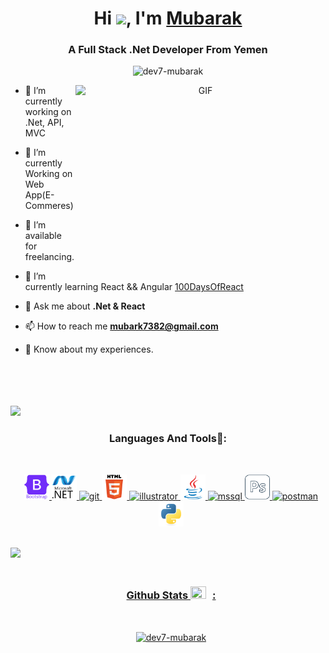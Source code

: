 <h1 align="center">Hi <img src="https://media.giphy.com/media/hvRJCLFzcasrR4ia7z/giphy.gif" width="30px">, I'm <a href="https://github.com/Dev7-Mubarak" target="blank">
Mubarak</a></h1>
<h3 align="center">A Full Stack .Net Developer From Yemen</h3>

<p align="center"> <img src="https://komarev.com/ghpvc/?username=dev7-mubarak&label=Profile%20views&color=0e75b6&style=flat" alt="dev7-mubarak" /> </p>

<a target="_blank" align="center">
  <img align="right" top="500" height="300" width="400" alt="GIF" src="https://media.giphy.com/media/SWoSkN6DxTszqIKEqv/giphy.gif">
</a>

- 🔭 I’m currently working on .Net, API, MVC</a>

- 🌱 I’m currently Working on Web App(E-Commeres)

- 🤝 I’m available for freelancing.

- 🌱 I’m currently learning React && Angular <a href="https://github.com/100rabhcsmc/100DaysOfSwift" target="blank">100DaysOfReact</a>

- 💬 Ask me about **.Net & React**

- 📫 How to reach me **mubark7382@gmail.com**

- 📄 Know about my experiences.
<br/><br/><br/><br/><br/>
<img src="https://user-images.githubusercontent.com/73097560/115834477-dbab4500-a447-11eb-908a-139a6edaec5c.gif">

<h3 align="center" >Languages And Tools🔭: </h3>
<br/>
<p align="center">
 <div align="center"  class="icons-social" style="margin-left: 10px;">
<p align="center"> <a href="https://getbootstrap.com" target="_blank" rel="noreferrer"> <img src="https://raw.githubusercontent.com/devicons/devicon/master/icons/bootstrap/bootstrap-plain-wordmark.svg" alt="bootstrap" width="40" height="40"/> </a> <a href="https://www.w3schools.com/cpp/" target="_blank" rel="noreferrer"><img src="https://raw.githubusercontent.com/devicons/devicon/master/icons/dot-net/dot-net-original-wordmark.svg" alt="dotnet" width="40" height="40"/> <img src="https://www.vectorlogo.zone/logos/git-scm/git-scm-icon.svg" alt="git" width="40" height="40"/> </a> <a href="https://www.w3.org/html/" target="_blank" rel="noreferrer"> <img src="https://raw.githubusercontent.com/devicons/devicon/master/icons/html5/html5-original-wordmark.svg" alt="html5" width="40" height="40"/> </a> <a href="https://www.adobe.com/in/products/illustrator.html" target="_blank" rel="noreferrer"> <img src="https://www.vectorlogo.zone/logos/adobe_illustrator/adobe_illustrator-icon.svg" alt="illustrator" width="40" height="40"/> </a> <a href="https://www.java.com" target="_blank" rel="noreferrer"> <img src="https://raw.githubusercontent.com/devicons/devicon/master/icons/java/java-original.svg" alt="java" width="40" height="40"/> </a> <a href="https://www.microsoft.com/en-us/sql-server" target="_blank" rel="noreferrer"> <img src="https://www.svgrepo.com/show/303229/microsoft-sql-server-logo.svg" alt="mssql" width="40" height="40"/> </a> <a href="https://www.photoshop.com/en" target="_blank" rel="noreferrer"> <img src="https://raw.githubusercontent.com/devicons/devicon/master/icons/photoshop/photoshop-line.svg" alt="photoshop" width="40" height="40"/> </a> <a href="https://www.postgresql.org" target="_blank" rel="noreferrer"></a> <a href="https://postman.com" target="_blank" rel="noreferrer"> <img src="https://www.vectorlogo.zone/logos/getpostman/getpostman-icon.svg" alt="postman" width="40" height="40"/> </a> <a href="https://www.python.org" target="_blank" rel="noreferrer"> <img src="https://raw.githubusercontent.com/devicons/devicon/master/icons/python/python-original.svg" alt="python" width="40" height="40"/> </a> <a href="https://reactjs.org/" target="_blank" rel="noreferrer"></p>
      </div>
</p>

<br/>
<img src="https://user-images.githubusercontent.com/73097560/115834477-dbab4500-a447-11eb-908a-139a6edaec5c.gif">

<p align="center">
 <div align="center"  class="icons-social" style="margin-left: 10px;">
<h3>Github Stats <img src="https://media.giphy.com/media/iY8CRBdQXODJSCERIr/giphy.gif" width="25" height="20" style="margin-right: 10px; margin-top: 20px">: </h3>
<br/>

<p><img align="center" src="https://github-readme-streak-stats.herokuapp.com/?user=dev7-mubarak&" alt="dev7-mubarak" /></p>
      </div>
</p>
